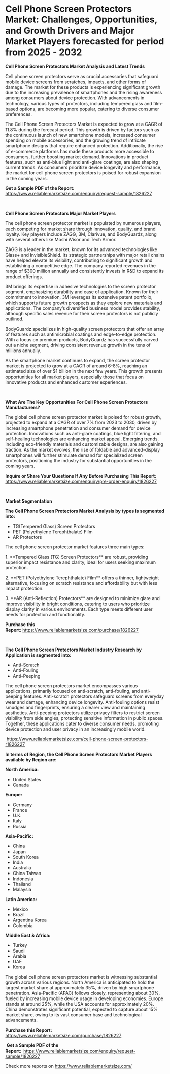 <p><h1>Cell Phone Screen Protectors Market: Challenges, Opportunities, and Growth Drivers and Major Market Players forecasted for period from 2025 - 2032</h1></p><p><strong>Cell Phone Screen Protectors Market Analysis and Latest Trends</strong></p>
<p><p>Cell phone screen protectors serve as crucial accessories that safeguard mobile device screens from scratches, impacts, and other forms of damage. The market for these products is experiencing significant growth due to the increasing prevalence of smartphones and the rising awareness among consumers about device protection. With advancements in technology, various types of protectors, including tempered glass and film-based options, are becoming more popular, catering to diverse consumer preferences.</p><p>The Cell Phone Screen Protectors Market is expected to grow at a CAGR of 11.8% during the forecast period. This growth is driven by factors such as the continuous launch of new smartphone models, increased consumer spending on mobile accessories, and the growing trend of intricate smartphone designs that require enhanced protection. Additionally, the rise of e-commerce platforms has made these products more accessible to consumers, further boosting market demand. Innovations in product features, such as anti-blue light and anti-glare coatings, are also shaping current trends. As consumers prioritize device longevity and performance, the market for cell phone screen protectors is poised for robust expansion in the coming years.</p></p>
<p><strong>Get a Sample PDF of the Report:&nbsp;</strong> <a href="https://www.reliablemarketsize.com/enquiry/request-sample/1826227?utm_campaign=1872&utm_medium=2&utm_source=Github&utm_content=ia&utm_term=07022025&utm_id=cell-phone-screen-protectors">https://www.reliablemarketsize.com/enquiry/request-sample/1826227</a></p>
<p>&nbsp;</p>
<p><strong>Cell Phone Screen Protectors Major Market Players</strong></p>
<p><p>The cell phone screen protector market is populated by numerous players, each competing for market share through innovation, quality, and brand loyalty. Key players include ZAGG, 3M, Clarivue, and BodyGuardz, along with several others like Moshi iVisor and Tech Armor.</p><p>ZAGG is a leader in the market, known for its advanced technologies like Glass+ and InvisibleShield. Its strategic partnerships with major retail chains have helped elevate its visibility, contributing to significant growth and establishing a competitive edge. The company reported revenues in the range of $300 million annually and consistently invests in R&D to expand its product offerings.</p><p>3M brings its expertise in adhesive technologies to the screen protector segment, emphasizing durability and ease of application. Known for their commitment to innovation, 3M leverages its extensive patent portfolio, which supports future growth prospects as they explore new materials and applications. The company’s diversified business model provides stability, although specific sales revenue for their screen protectors is not publicly outlined.</p><p>BodyGuardz specializes in high-quality screen protectors that offer an array of features such as antimicrobial coatings and edge-to-edge protection. With a focus on premium products, BodyGuardz has successfully carved out a niche segment, driving consistent revenue growth in the tens of millions annually.</p><p>As the smartphone market continues to expand, the screen protector market is projected to grow at a CAGR of around 6-8%, reaching an estimated size of over $1 billion in the next few years. This growth presents opportunities for all market players, especially those that focus on innovative products and enhanced customer experiences.</p></p>
<p>&nbsp;</p>
<p><strong>What Are The Key Opportunities For Cell Phone Screen Protectors Manufacturers?</strong></p>
<p><p>The global cell phone screen protector market is poised for robust growth, projected to expand at a CAGR of over 7% from 2023 to 2030, driven by increasing smartphone penetration and consumer demand for device protection. Innovations such as anti-glare coatings, blue light filtering, and self-healing technologies are enhancing market appeal. Emerging trends, including eco-friendly materials and customizable designs, are also gaining traction. As the market evolves, the rise of foldable and advanced-display smartphones will further stimulate demand for specialized screen protectors, positioning the industry for substantial opportunities in the coming years.</p></p>
<p><strong>Inquire or Share Your Questions If Any Before Purchasing This Report:</strong> <a href="https://www.reliablemarketsize.com/enquiry/pre-order-enquiry/1826227?utm_campaign=1872&utm_medium=2&utm_source=Github&utm_content=ia&utm_term=07022025&utm_id=cell-phone-screen-protectors">https://www.reliablemarketsize.com/enquiry/pre-order-enquiry/1826227</a></p>
<p>&nbsp;</p>
<p><strong>Market Segmentation</strong></p>
<p><strong>The Cell Phone Screen Protectors Market Analysis by types is segmented into:</strong></p>
<p><ul><li>TG(Tempered Glass) Screen Protectors</li><li>PET (Polyethylene Terephthalate) Film</li><li>AR Protectors</li></ul></p>
<p><p>The cell phone screen protector market features three main types: </p><p>1. **Tempered Glass (TG) Screen Protectors** are robust, providing superior impact resistance and clarity, ideal for users seeking maximum protection. </p><p>2. **PET (Polyethylene Terephthalate) Film** offers a thinner, lightweight alternative, focusing on scratch resistance and affordability but with less impact protection. </p><p>3. **AR (Anti-Reflection) Protectors** are designed to minimize glare and improve visibility in bright conditions, catering to users who prioritize display clarity in various environments. Each type meets different user needs for protection and functionality.</p></p>
<p><strong>Purchase this Report:&nbsp;</strong><a href="https://www.reliablemarketsize.com/purchase/1826227?utm_campaign=1872&utm_medium=2&utm_source=Github&utm_content=ia&utm_term=07022025&utm_id=cell-phone-screen-protectors">https://www.reliablemarketsize.com/purchase/1826227</a></p>
<p>&nbsp;</p>
<p><strong>The Cell Phone Screen Protectors Market Industry Research by Application is segmented into:</strong></p>
<p><ul><li>Anti-Scratch</li><li>Anti-Fouling</li><li>Anti-Peeping</li></ul></p>
<p><p>The cell phone screen protectors market encompasses various applications, primarily focused on anti-scratch, anti-fouling, and anti-peeping features. Anti-scratch protectors safeguard screens from everyday wear and damage, enhancing device longevity. Anti-fouling options resist smudges and fingerprints, ensuring a clearer view and maintaining aesthetics. Anti-peeping protectors utilize privacy filters to restrict screen visibility from side angles, protecting sensitive information in public spaces. Together, these applications cater to diverse consumer needs, promoting device protection and user privacy in an increasingly mobile world.</p></p>
<p><a href="https://www.reliablemarketsize.com/cell-phone-screen-protectors-r1826227?utm_campaign=1872&utm_medium=2&utm_source=Github&utm_content=ia&utm_term=07022025&utm_id=cell-phone-screen-protectors">&nbsp;https://www.reliablemarketsize.com/cell-phone-screen-protectors-r1826227</a></p>
<p><strong>In terms of Region, the Cell Phone Screen Protectors Market Players available by Region are:</strong></p>
<p>
    <p> <strong> North America: </strong>
        <ul>
            <li>United States</li>
            <li>Canada</li>
        </ul>
        </p> 
    <p> <strong> Europe: </strong>
        <ul>
            <li>Germany</li>
            <li>France</li>
            <li>U.K.</li>
            <li>Italy</li>
            <li>Russia</li>
        </ul>
        </p> 
    <p> <strong> Asia-Pacific: </strong>
        <ul>
            <li>China</li>
            <li>Japan</li>
            <li>South Korea</li>
            <li>India</li>
            <li>Australia</li>
            <li>China Taiwan</li>
            <li>Indonesia</li>
            <li>Thailand</li>
            <li>Malaysia</li>
        </ul>
        </p> 
    <p> <strong> Latin America: </strong>
        <ul>
            <li>Mexico</li>
            <li>Brazil</li>
            <li>Argentina Korea</li>
            <li>Colombia</li>
        </ul>
        </p> 
    <p> <strong> Middle East & Africa: </strong>
        <ul>
            <li>Turkey</li>
            <li>Saudi</li>
            <li>Arabia</li>
            <li>UAE</li>
            <li>Korea</li>
        </ul>
    </p>
    </p>
<p><p>The global cell phone screen protectors market is witnessing substantial growth across various regions. North America is anticipated to hold the largest market share at approximately 35%, driven by high smartphone penetration. Asia-Pacific (APAC) follows closely, representing about 30%, fueled by increasing mobile device usage in developing economies. Europe stands at around 25%, while the USA accounts for approximately 20%. China demonstrates significant potential, expected to capture about 15% market share, owing to its vast consumer base and technological advancements.</p></p>
<p><strong>Purchase this Report: </strong><a href="https://www.reliablemarketsize.com/purchase/1826227?utm_campaign=1872&utm_medium=2&utm_source=Github&utm_content=ia&utm_term=07022025&utm_id=cell-phone-screen-protectors">https://www.reliablemarketsize.com/purchase/1826227</a></p>
<p>&nbsp;<strong>Get a Sample PDF of the Report:&nbsp;&nbsp;</strong><a href="https://www.reliablemarketsize.com/enquiry/request-sample/1826227?utm_campaign=1872&utm_medium=2&utm_source=Github&utm_content=ia&utm_term=07022025&utm_id=cell-phone-screen-protectors">https://www.reliablemarketsize.com/enquiry/request-sample/1826227</a></p>
<p><strong></strong></p>
<p>Check more reports on <a href="https://www.reliablemarketsize.com/?utm_campaign=1872&utm_medium=2&utm_source=Github&utm_content=ia&utm_term=07022025&utm_id=cell-phone-screen-protectors">https://www.reliablemarketsize.com/</a></p>